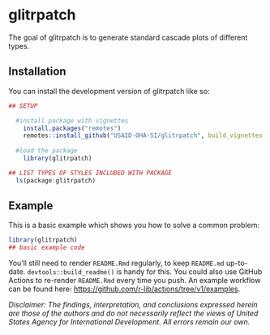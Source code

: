 
<!-- README.md is generated from README.Rmd. Please edit that file -->

# glitrpatch

<!-- badges: start -->
<!-- badges: end -->

The goal of glitrpatch is to generate standard cascade plots of
different types.

## Installation

You can install the development version of glitrpatch like so:

``` r
## SETUP

  #install package with vignettes
    install.packages("remotes")
    remotes::install_github("USAID-OHA-SI/glitrpatch", build_vignettes = TRUE)
    
  #load the package
    library(glitrpatch)

## LIST TYPES OF STYLES INCLUDED WITH PACKAGE
  ls(package:glitrpatch)
```

## Example

This is a basic example which shows you how to solve a common problem:

``` r
library(glitrpatch)
## basic example code
```

You’ll still need to render `README.Rmd` regularly, to keep `README.md`
up-to-date. `devtools::build_readme()` is handy for this. You could also
use GitHub Actions to re-render `README.Rmd` every time you push. An
example workflow can be found here:
<https://github.com/r-lib/actions/tree/v1/examples>.

*Disclaimer: The findings, interpretation, and conclusions expressed
herein are those of the authors and do not necessarily reflect the views
of United States Agency for International Development. All errors remain
our own.*
